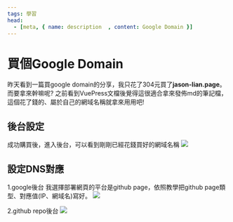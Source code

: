 ```yaml
---
tags: 學習
head:
  - [meta, { name: description  , content: Google Domain }]
---
```


# 買個Google Domain

昨天看到一篇買google domain的分享，我只花了304元買了**jason-lian.page**。而要拿來幹嘛呢? 之前看到VuePress文檔後覺得這很適合拿來發佈md的筆記檔，這個花了錢的、屬於自己的網域名稱就拿來用用吧!

## 後台設定
成功購買後，進入後台，可以看到剛剛已經花錢買好的網域名稱
![](https://i.imgur.com/MS8s7ZT.png)

## 設定DNS對應

1.google後台
我選擇部署網頁的平台是github page，依照教學把github page類型、對應值(IP、網域名)寫好。
![](https://i.imgur.com/UpG2Cv3.png)

2.github repo後台 
![](https://i.imgur.com/fUmhp7l.png)



